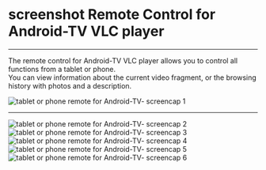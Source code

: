 
# screenshot Remote Control for Android-TV VLC player

---

The remote control for Android-TV VLC player allows you to control all functions from a tablet or phone.  
You can view information about the current video fragment, or the browsing history with photos and a description.  

![tablet or phone remote for Android-TV- screencap 1](img/atvremote-poster.png)

---

![tablet or phone remote for Android-TV- screencap 2](img/atvremote-1802668.png)
![tablet or phone remote for Android-TV- screencap 3](img/atvremote-4507434.png)
![tablet or phone remote for Android-TV- screencap 4](img/atvremote-4654638.png)
![tablet or phone remote for Android-TV- screencap 5](img/atvremote-4654639.png)
![tablet or phone remote for Android-TV- screencap 6](img/atvremote-4604295.png)

